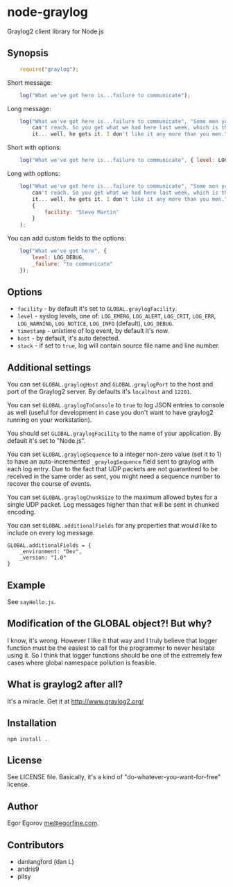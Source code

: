 # node-graylog

Graylog2 client library for Node.js

## Synopsis

```javascript
	require("graylog");
```
	
Short message:

```javascript
	log("What we've got here is...failure to communicate");
```

Long message:

```javascript
	log("What we've got here is...failure to communicate", "Some men you just 
		can't reach. So you get what we had here last week, which is the way he wants 
		it... well, he gets it. I don't like it any more than you men.");
```

Short with options:

```javascript
	log("What we've got here is...failure to communicate", { level: LOG_DEBUG });
```

Long with options: 

```javascript
	log("What we've got here is...failure to communicate", "Some men you just 
		can't reach. So you get what we had here last week, which is the way he wants 
		it... well, he gets it. I don't like it any more than you men.", 
		{
			facility: "Steve Martin"
		}
	);
```

You can add custom fields to the options: 
	
```javascript
	log("What we've got here", { 
		level: LOG_DEBUG,
		_failure: "to communicate"
	});
```

## Options

* <code>facility</code> - by default it's set to <code>GLOBAL.graylogFacility</code>.
* <code>level</code> - syslog levels, one of: <code>LOG_EMERG</code>, <code>LOG_ALERT</code>, <code>LOG_CRIT</code>, <code>LOG_ERR</code>, <code>LOG_WARNING</code>, <code>LOG_NOTICE</code>, <code>LOG_INFO</code> (default), <code>LOG_DEBUG</code>.
* <code>timestamp</code> - unixtime of log event, by default it's now.
* <code>host</code> - by default, it's auto detected.
* <code>stack</code> - if set to <code>true</code>, log will contain source file name and line number.

## Additional settings

You can set <code>GLOBAL.graylogHost</code> and <code>GLOBAL.graylogPort</code> to the host and port of the Graylog2 server. By defaults it's <code>localhost</code> and <code>12201</code>.

You can set <code>GLOBAL.graylogToConsole</code> to <code>true</code> to log JSON entries to console as well (useful for development in case you don't want to have graylog2 running on your workstation).

You should set <code>GLOBAL.graylogFacility</code> to the name of your application. By default it's set to "Node.js". 

You can set <code>GLOBAL.graylogSequence</code> to a integer non-zero value (set it to 1) to have an auto-incremented <code>_graylogSequence</code> field sent to graylog with each log entry. Due to the fact that UDP packets are not guaranteed to be received in the same order as sent, you might need a sequence number to recover the course of events. 

You can set <code>GLOBAL.graylogChunkSize</code> to the maximum allowed bytes for a single UDP packet. Log messages higher than that will be sent in chunked encoding.  

You can set <code>GLOBAL.additionalFields</code> for any properties that would like to include on every log message.

```   
GLOBAL.additionalFields = {
    _environment: "Dev",
    _version: "1.0"
}
```  


## Example

See <code>sayHello.js</code>.

## Modification of the GLOBAL object?! But why?

I know, it's wrong. However I like it that way and I truly believe that logger function must be the easiest to call for the programmer to never hesitate using it. So I think that logger functions should be one of the extremely few cases where global namespace pollution is feasible. 

## What is graylog2 after all? 

It's a miracle. Get it at http://www.graylog2.org/

## Installation

	npm install .

## License

See LICENSE file. Basically, it's a kind of "do-whatever-you-want-for-free" license.

## Author

Egor Egorov <me@egorfine.com>.

## Contributors

* danlangford (dan L) 
* andris9
* pilsy 
